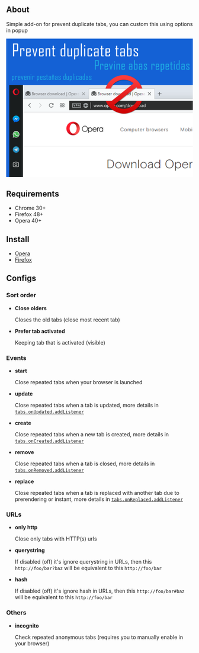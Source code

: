 ## About

Simple add-on for prevent duplicate tabs, you can custom this using options in popup

![promocional](promo.png)

## Requirements

- Chrome 30+
- Firefox 48+
- Opera 40+

## Install

- [Opera](https://addons.opera.com/en/extensions/details/prevent-duplicate-tabs/)
- [Firefox](https://addons.mozilla.org/en-US/firefox/addon/smart-prevent-duplicate-tabs/)

## Configs

### Sort order

- **Close olders**

    Closes the old tabs (close most recent tab)

- **Prefer tab activated**

    Keeping tab that is activated (visible)

### Events

- **start**

    Close repeated tabs when your browser is launched

- **update**

    Close repeated tabs when a tab is updated, more details in [`tabs.onUpdated.addListener`](https://developer.chrome.com/extensions/tabs#event-onUpdated)

- **create**

    Close repeated tabs when a new tab is created, more details in [`tabs.onCreated.addListener`](https://developer.chrome.com/extensions/tabs#event-onCreated)

- **remove**

    Close repeated tabs when a tab is closed, more details in [`tabs.onRemoved.addListener`](https://developer.chrome.com/extensions/tabs#event-onRemoved)

- **replace**

    Close repeated tabs when a tab is replaced with another tab due to prerendering or instant, more details in [`tabs.onReplaced.addListener`](https://developer.chrome.com/extensions/tabs#event-onReplaced)

### URLs

- **only http**

    Close only tabs with HTTP(s) urls

- **querystring**

    If disabled (off) it's ignore querystring in URLs, then this `http://foo/bar?baz` will be equivalent to this `http://foo/bar`

- **hash**

    If disabled (off) it's ignore hash in URLs, then this `http://foo/bar#baz` will be equivalent to this `http://foo/bar`

### Others

- **incognito**

    Check repeated anonymous tabs (requires you to manually enable in your browser)
